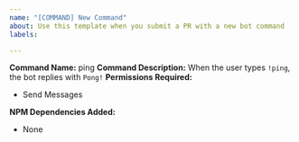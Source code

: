 ```yaml
---
name: "[COMMAND] New Command"
about: Use this template when you submit a PR with a new bot command
labels: 

---
```


**Command Name:** ping
**Command Description:** When the user types `!ping`, the bot replies with `Pong!`
**Permissions Required:**
- Send Messages

**NPM Dependencies Added:**
- None
